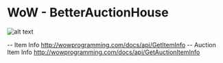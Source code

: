 # WoW - BetterAuctionHouse
![alt text](https://i.gyazo.com/3eaa4a7524a59096e1228613bd0de520.png)

-- Item Info
http://wowprogramming.com/docs/api/GetItemInfo
-- Auction Item Info
http://wowprogramming.com/docs/api/GetAuctionItemInfo

